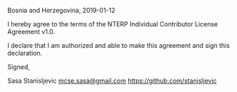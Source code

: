 Bosnia and Herzegovina, 2019-01-12

I hereby agree to the terms of the NTERP Individual Contributor License
Agreement v1.0.

I declare that I am authorized and able to make this agreement and sign this
declaration.

Signed,

Sasa Stanisljevic mcse.sasa@gmail.com https://github.com/stanisljevic
